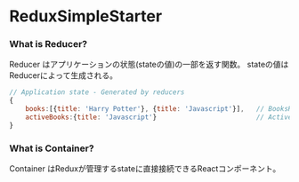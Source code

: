 # ReduxSimpleStarter

### What is Reducer?
Reducer はアプリケーションの状態(stateの値)の一部を返す関数。
stateの値はReducerによって生成される。

```js
// Application state - Generated by reducers
{
    books:[{title: 'Harry Potter'}, {title: 'Javascript'}],   // BooksReducer
    activeBooks:{title: 'Javascript'}                         // ActiveBookReducer  
}
```

### What is Container?
Container はReduxが管理するstateに直接接続できるReactコンポーネント。